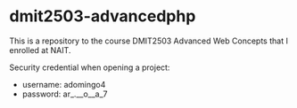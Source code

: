 # dmit2503-advancedphp
This is a repository to the course DMIT2503 Advanced Web Concepts that I enrolled at NAIT.

Security credential when opening a project:
- username: adomingo4
- password: ar_.__o__a_7
